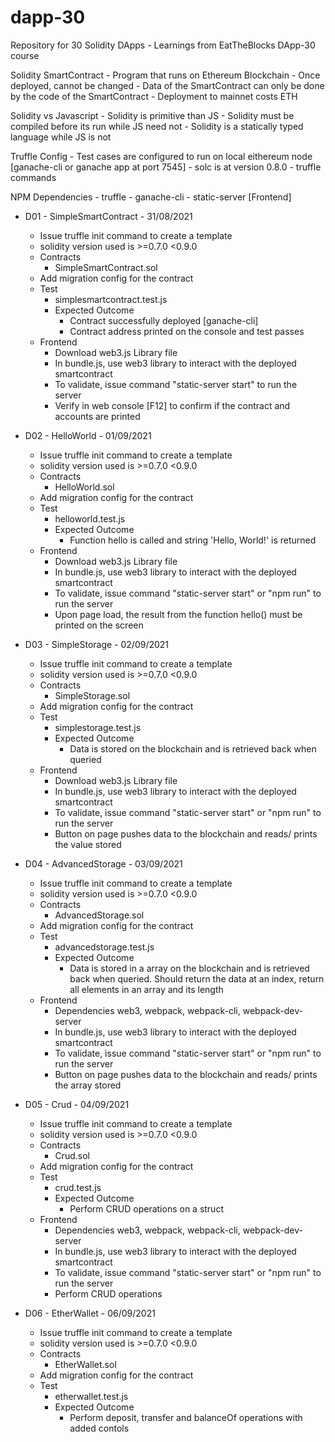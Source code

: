# dapp-30

Repository for 30 Solidity DApps - Learnings from EatTheBlocks DApp-30 course

Solidity SmartContract 
    - Program that runs on Ethereum Blockchain
    - Once deployed, cannot be changed
    - Data of the SmartContract can only be done by the code of the SmartContract
    - Deployment to mainnet costs ETH

Solidity vs Javascript
    - Solidity is primitive than JS
    - Solidity must be compiled before its run while JS need not
    - Solidity is a statically typed language while JS is not

Truffle Config
    - Test cases are configured to run on local eithereum node [ganache-cli or ganache app at port 7545]
    - solc is at version 0.8.0
    - truffle commands

NPM Dependencies
    - truffle
    - ganache-cli
    - static-server [Frontend]

- D01 - SimpleSmartContract - 31/08/2021

    - Issue truffle init command to create a template
    - solidity version used is >=0.7.0 <0.9.0
    - Contracts
        - SimpleSmartContract.sol
    - Add migration config for the contract
    - Test
        - simplesmartcontract.test.js
        - Expected Outcome
            - Contract successfully deployed [ganache-cli]
            - Contract address printed on the console and test passes
    - Frontend
        - Download web3.js Library file
        - In bundle.js, use web3 library to interact with the deployed smartcontract
        - To validate, issue command "static-server start" to run the server
        - Verify in web console [F12] to confirm if the contract and accounts are printed

- D02 - HelloWorld - 01/09/2021

    - Issue truffle init command to create a template
    - solidity version used is >=0.7.0 <0.9.0
    - Contracts
        - HelloWorld.sol
    - Add migration config for the contract
    - Test
        - helloworld.test.js
        - Expected Outcome
            - Function hello is called and string 'Hello, World!' is returned
    - Frontend
        - Download web3.js Library file
        - In bundle.js, use web3 library to interact with the deployed smartcontract
        - To validate, issue command "static-server start" or "npm run" to run the server
        - Upon page load, the result from the function hello() must be printed on the screen

- D03 - SimpleStorage - 02/09/2021

    - Issue truffle init command to create a template
    - solidity version used is >=0.7.0 <0.9.0
    - Contracts
        - SimpleStorage.sol
    - Add migration config for the contract
    - Test
        - simplestorage.test.js
        - Expected Outcome
            - Data is stored on the blockchain and is retrieved back when queried
    - Frontend
        - Download web3.js Library file
        - In bundle.js, use web3 library to interact with the deployed smartcontract
        - To validate, issue command "static-server start" or "npm run" to run the server
        - Button on page pushes data to the blockchain and reads/ prints the value stored

- D04 - AdvancedStorage - 03/09/2021

    - Issue truffle init command to create a template
    - solidity version used is >=0.7.0 <0.9.0
    - Contracts
        - AdvancedStorage.sol
    - Add migration config for the contract
    - Test
        - advancedstorage.test.js
        - Expected Outcome
            - Data is stored in a array on the blockchain and is retrieved back when queried. Should return the data at an index, return all elements in an array and its length
    - Frontend
        - Dependencies web3, webpack, webpack-cli, webpack-dev-server
        - In bundle.js, use web3 library to interact with the deployed smartcontract
        - To validate, issue command "static-server start" or "npm run" to run the server
        - Button on page pushes data to the blockchain and reads/ prints the array stored

- D05 - Crud - 04/09/2021

    - Issue truffle init command to create a template
    - solidity version used is >=0.7.0 <0.9.0
    - Contracts
        - Crud.sol
    - Add migration config for the contract
    - Test
        - crud.test.js
        - Expected Outcome
            - Perform CRUD operations on a struct     
    - Frontend
        - Dependencies web3, webpack, webpack-cli, webpack-dev-server
        - In bundle.js, use web3 library to interact with the deployed smartcontract
        - To validate, issue command "static-server start" or "npm run" to run the server
        - Perform CRUD operations

- D06 - EtherWallet - 06/09/2021

    - Issue truffle init command to create a template
    - solidity version used is >=0.7.0 <0.9.0
    - Contracts
        - EtherWallet.sol
    - Add migration config for the contract
    - Test
        - etherwallet.test.js
        - Expected Outcome
            - Perform deposit, transfer and balanceOf operations with added contols     